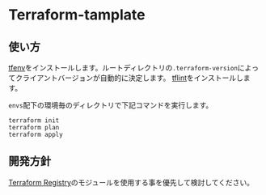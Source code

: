 # Terraform-tamplate

## 使い方

[tfenv](https://github.com/tfutils/tfenv)をインストールします。ルートディレクトリの`.terraform-version`によってクライアントバージョンが自動的に決定します。
[tflint](https://github.com/terraform-linters/tflint)をインストールします。

`envs`配下の環境毎のディレクトリで下記コマンドを実行します。

``` HCL
terraform init
terraform plan
terraform apply
```

## 開発方針

[Terraform Registry](https://registry.terraform.io/namespaces/terraform-aws-modules)のモジュールを使用する事を優先して検討してください。


<!-- BEGIN_TF_DOCS -->

<!-- END_TF_DOCS -->